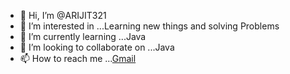 - 👋 Hi, I’m @ARIJIT321
- 👀 I’m interested in ...Learning new things and solving Problems
- 🌱 I’m currently learning ...Java
- 💞️ I’m looking to collaborate on ...Java
- 📫 How to reach me ...[Gmail](arijitbhatta123@gmail.com)

<!---
ARIJIT321/ARIJIT321 is a ✨ special ✨ repository because its `README.md` (this file) appears on your GitHub profile.
You can click the Preview link to take a look at your changes.
--->
